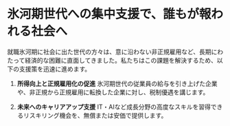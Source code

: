 # 氷河期世代への集中支援で、誰もが報われる社会へ

就職氷河期に社会に出た世代の方々は、意に沿わない非正規雇用など、長期にわたって経済的な困難に直面してきました。私たちはこの課題を解決するため、以下の支援策を迅速に進めます。

1.  **所得向上と正規雇用化の促進**
    氷河期世代の従業員の給与を引き上げた企業や、非正規から正規雇用に転換した企業に対し、税制優遇を講じます。

2.  **未来へのキャリアアップ支援**
    IT・AIなど成長分野の高度なスキルを習得できるリスキリング機会を、無償または安価で提供します。